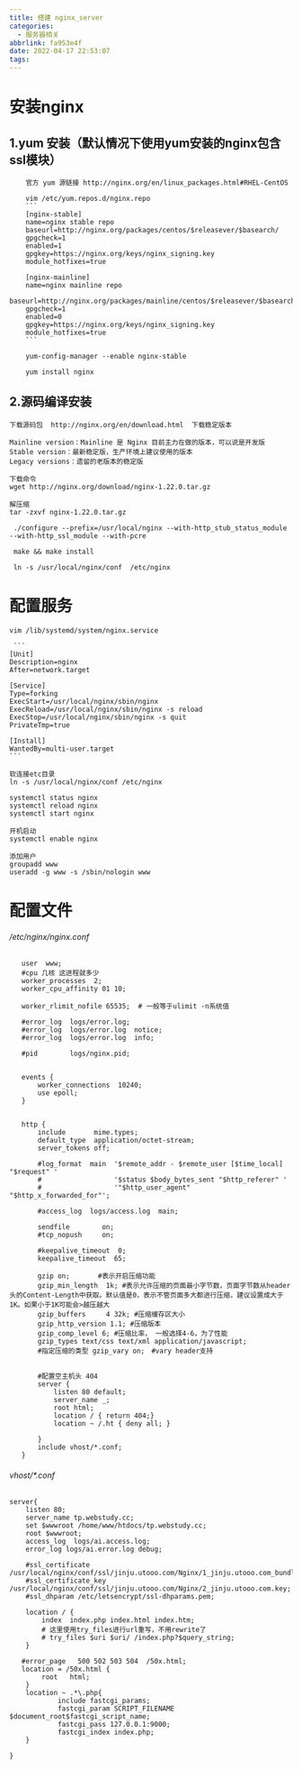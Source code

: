 ```yaml
---
title: 搭建 nginx_server
categories:
  - 服务器相关
abbrlink: fa953e4f
date: 2022-04-17 22:53:07
tags:
---
```


# 安装nginx

## 1.yum 安装（默认情况下使用yum安装的nginx包含ssl模块）
        
        官方 yum 源链接 http://nginx.org/en/linux_packages.html#RHEL-CentOS
        
        vim /etc/yum.repos.d/nginx.repo
        ```
        [nginx-stable]
        name=nginx stable repo
        baseurl=http://nginx.org/packages/centos/$releasever/$basearch/
        gpgcheck=1
        enabled=1
        gpgkey=https://nginx.org/keys/nginx_signing.key
        module_hotfixes=true
        
        [nginx-mainline]
        name=nginx mainline repo
        baseurl=http://nginx.org/packages/mainline/centos/$releasever/$basearch/
        gpgcheck=1
        enabled=0
        gpgkey=https://nginx.org/keys/nginx_signing.key
        module_hotfixes=true
        ```
        
        yum-config-manager --enable nginx-stable
        
        yum install nginx


## 2.源码编译安装

    下载源码包  http://nginx.org/en/download.html  下载稳定版本
    
    Mainline version：Mainline 是 Nginx 目前主力在做的版本，可以说是开发版
    Stable version：最新稳定版，生产环境上建议使用的版本
    Legacy versions：遗留的老版本的稳定版
    
    下载命令
    wget http://nginx.org/download/nginx-1.22.0.tar.gz
    
    解压缩
    tar -zxvf nginx-1.22.0.tar.gz
        
     ./configure --prefix=/usr/local/nginx --with-http_stub_status_module --with-http_ssl_module --with-pcre
     
     make && make install
     
     ln -s /usr/local/nginx/conf  /etc/nginx
     
     
     
# 配置服务

    vim /lib/systemd/system/nginx.service     
         
     ```
    [Unit]
    Description=nginx
    After=network.target
    
    [Service]
    Type=forking
    ExecStart=/usr/local/nginx/sbin/nginx
    ExecReload=/usr/local/nginx/sbin/nginx -s reload
    ExecStop=/usr/local/nginx/sbin/nginx -s quit
    PrivateTmp=true
    
    [Install]
    WantedBy=multi-user.target
    ```
    
    软连接etc目录
    ln -s /usr/local/nginx/conf /etc/nginx   
    
    systemctl status nginx
    systemctl reload nginx
    systemctl start nginx
    
    开机启动
    systemctl enable nginx
    
    添加用户
    groupadd www
    useradd -g www -s /sbin/nologin www  
    
# 配置文件  
###### /etc/nginx/nginx.conf 
       
 ```
    user  www;
    #cpu 几核 这进程就多少
    worker_processes  2;
    worker_cpu_affinity 01 10;
    
    worker_rlimit_nofile 65535;  # 一般等于ulimit -n系统值
    
    #error_log  logs/error.log;
    #error_log  logs/error.log  notice;
    #error_log  logs/error.log  info;
    
    #pid        logs/nginx.pid;
    
    
    events {
        worker_connections  10240;
        use epoll;
    }
    
    
    http {
        include       mime.types;
        default_type  application/octet-stream;
        server_tokens off;
    
        #log_format  main  '$remote_addr - $remote_user [$time_local] "$request" '
        #                  '$status $body_bytes_sent "$http_referer" '
        #                  '"$http_user_agent" "$http_x_forwarded_for"';
    
        #access_log  logs/access.log  main;
    
        sendfile        on;
        #tcp_nopush     on;
    
        #keepalive_timeout  0;
        keepalive_timeout  65;
    
        gzip on;       #表示开启压缩功能
        gzip_min_length  1k; #表示允许压缩的页面最小字节数，页面字节数从header头的Content-Length中获取。默认值是0，表示不管页面多大都进行压缩，建议设置成大于1K。如果小于1K可能会>越压越大
        gzip_buffers     4 32k; #压缩缓存区大小
        gzip_http_version 1.1; #压缩版本
        gzip_comp_level 6; #压缩比率， 一般选择4-6，为了性能
        gzip_types text/css text/xml application/javascript;
        #指定压缩的类型 gzip_vary on;　#vary header支持
    
    
        #配置空主机头 404
        server {
            listen 80 default;
            server_name _;
            root html;
            location / { return 404;}
            location ~ /.ht { deny all; }
    
        }
        include vhost/*.conf;
    }
```  
 
    
###### vhost/*.conf   

    server{
        listen 80;
        server_name tp.webstudy.cc;
        set $wwwroot /home/www/htdocs/tp.webstudy.cc;
        root $wwwroot;
        access_log  logs/ai.access.log;
        error_log logs/ai.error.log debug;

        #ssl_certificate     /usr/local/nginx/conf/ssl/jinju.utooo.com/Nginx/1_jinju.utooo.com_bundle.crt;
        #ssl_certificate_key /usr/local/nginx/conf/ssl/jinju.utooo.com/Nginx/2_jinju.utooo.com.key;
        #ssl_dhparam /etc/letsencrypt/ssl-dhparams.pem;

        location / {
            index  index.php index.html index.htm;
            # 这里使用try_files进行url重写，不用rewrite了
            # try_files $uri $uri/ /index.php?$query_string;
        }

       #error_page   500 502 503 504  /50x.html;
       location = /50x.html {
            root   html;
        }
        location ~ .*\.php{
                include fastcgi_params;
                fastcgi_param SCRIPT_FILENAME   $document_root$fastcgi_script_name;
                fastcgi_pass 127.0.0.1:9000;
                fastcgi_index index.php;
        }

    }
   
    
      
